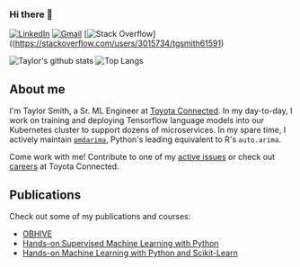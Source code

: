 ### Hi there 👋
[![LinkedIn](https://img.shields.io/badge/-Taylor_Smith-blue?style=flat&logo=Linkedin&logoColor=white&link=https://www.linkedin.com/in/taylorgsmith/)](https://www.linkedin.com/in/taylorgsmith/)
[![Gmail](https://img.shields.io/badge/-Email-D14836?style=flat&logo=Gmail&logoColor=white&link=mailto:taylor.smith@alkaline-ml.com)](mailto:taylor.smith@alkaline-ml.com)
[![Stack Overflow](https://img.shields.io/badge/dynamic/json?color=FE7A16&logo=Stack-Overflow&label=&logoColor=white&query=%24.tgsmith61591&url=https%3A%2F%2Fstore.zapier.com%2Fapi%2Frecords%3Fsecret%3Defe39466-ac48-4ea2-977d-82826876554f)]((https://stackoverflow.com/users/3015734/tgsmith61591)

![Taylor's github stats](https://github-readme-stats.vercel.app/api?username=tgsmith61591&show_icons=true)
![Top Langs](https://github-readme-stats.vercel.app/api/top-langs/?username=tgsmith61591&layout=compact)

## About me

I'm Taylor Smith, a Sr. ML Engineer at [Toyota Connected](https://toyotaconnected.net/). In my day-to-day, I work on training and deploying Tensorflow language models into our Kubernetes cluster to support dozens of microservices. In my spare time, I actively maintain [`pmdarima`](https://github.com/alkaline-ml/pmdarima), Python's leading equivalent to R's `auto.arima`.

Come work with me! Contribute to one of my [active issues](https://github.com/alkaline-ml/pmdarima/issues) or check out [careers](https://toyotaconnected.net/careers) at Toyota Connected.

## Publications

Check out some of my publications and courses:

* [OBHIVE](https://s3.us-east-2.amazonaws.com/toyota-connected-assets/pdf/obhive.pdf)
* [Hands-on Supervised Machine Learning with Python](https://www.packtpub.com/big-data-and-business-intelligence/hands-supervised-machine-learning-python-video)
* [Hands-on Machine Learning with Python and Scikit-Learn](https://www.packtpub.com/big-data-and-business-intelligence/hands-machine-learning-python-and-scikit-learn-video)

<!--
**tgsmith61591/tgsmith61591** is a ✨ _special_ ✨ repository because its `README.md` (this file) appears on your GitHub profile.

Here are some ideas to get you started:

- 🔭 I’m currently working on ...
- 🌱 I’m currently learning ...
- 👯 I’m looking to collaborate on ...
- 🤔 I’m looking for help with ...
- 💬 Ask me about ...
- 📫 How to reach me: ...
- 😄 Pronouns: ...
- ⚡ Fun fact: ...
-->
